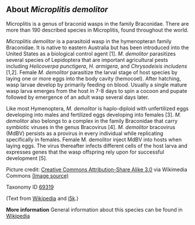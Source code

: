 **About *Microplitis demolitor***
-------------------------
Microplitis is a genus of braconid wasps in the family Braconidae. There are more than 190 
described species in Microplitis, found throughout the world.

*Microplitis demolitor* is a parasitoid wasp in the hymenopteran family Braconidae. It is 
native to eastern Australia but has been introduced into the United States as a biological 
control agent [1]. *M. demolitor* parasitizes several species of Lepidoptera that are 
important agricultural pests including *Helicoverpa punctigera*, *H. armigera*, and *Chrysodeixis 
includens* [1,2]. Female *M. demolitor* parasitize the larval stage of host species by laying one 
or more eggs into the body cavity (hemocoel). After hatching, wasp larvae develop by primarily 
feeding on blood. Usually a single mature wasp larva emerges from the host in 7-8 days to spin 
a cocoon and pupate followed by emergence of an adult wasp several days later.

Like most Hymenoptera, *M. demolitor* is haplo-diploid with unfertilized eggs developing into 
males and fertilized eggs developing into females [3]. *M. demolitor* also belongs to a complex 
in the family Braconidae that carry symbiotic viruses in the genus Bracovirus [4]. *M. demolitor* 
bracovirus (MdBV) persists as a provirus in every individual while replicating specifically in females. 
Female M. demolitor inject MdBV into hosts when laying eggs. The virus thereafter infects different 
cells of the host larva and expresses genes that the wasp offspring rely upon for successful 
development [5].

Picture credit: [Creative Commons Attribution-Share Alike 3.0](https://creativecommons.org/licenses/by-sa/3.0) via Wikimedia Commons [(Image source)](https://en.wikipedia.org/wiki/File:Microplitis.ocellatae.-.lindsey.jpg)

Taxonomy ID [69319](https://www.uniprot.org/taxonomy/69319)

(Text from [Wikipedia](https://en.wikipedia.org/wiki/microplitis) and [i5k](https://i5k.nal.usda.gov/Microplitis_demolitor).)

**More information**
General information about this species can be found in [Wikipedia](https://en.wikipedia.org/wiki/microplitis)
